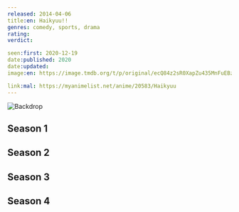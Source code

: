 ```yaml
---
released: 2014-04-06
title:en: Haikyuu!!
genres: comedy, sports, drama
rating:
verdict:

seen:first: 2020-12-19
date:published: 2020
date:updated:
image:en: https://image.tmdb.org/t/p/original/ecQ84z2sR0XapZu435MnFuEBzD8.jpg

link:mal: https://myanimelist.net/anime/20583/Haikyuu
---
```


![Backdrop](https://image.tmdb.org/t/p/original/dlPVXJglJ4XiIwbGwEFJj5C20Sr.jpg)

<!-- SEASON DIVIDER -->
## Season 1

<!-- SEASON DIVIDER -->
## Season 2

<!-- SEASON DIVIDER -->
## Season 3

<!-- SEASON DIVIDER -->
## Season 4
